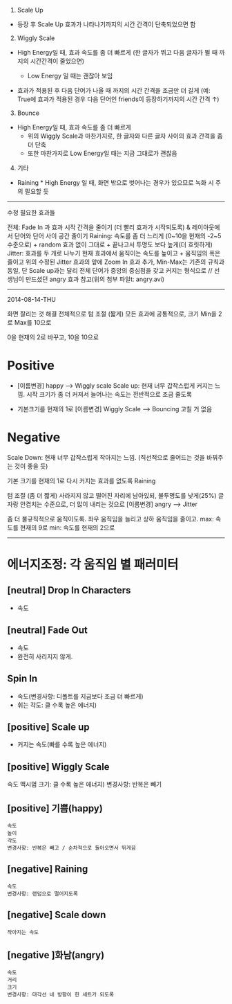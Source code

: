 1. Scale Up
- 등장 후 Scale Up 효과가 나타나기까지의 시간 간격이 단축되었으면 함


2. Wiggly Scale
- High Energy일 때, 효과 속도를 좀 더 빠르게
  (한 글자가 뛰고 다음 글자가 뛸 때 까지의 시간간격이 줄었으면) 
  - Low Energy 일 때는 괜찮아 보임

- 효과가 적용된 후 다음 단어가 나올 때 까지의 시간 간격을 조금만 더 길게
  (예: True에 효과가 적용된 경우 다음 단어인 friends이 등장하기까지의 시간 간격 ↑)


3. Bounce
- High Energy일 때, 효과 속도를 좀 더 빠르게
  - 위의 Wiggly Scale과 마찬가지로, 한 글자와 다른 글자 사이의 효과 간격을 좀 더 단축
  - 또한 마찬가지로 Low Energy일 때는 지금 그대로가 괜찮음



4. 기타
- Raining * High Energy 일 때, 
  화면 밖으로 벗어나는 경우가 있으므로 녹화 시 주의 필요할 듯

---
수정 필요한 효과들

전체: Fade In 과 효과 시작 간격을 줄이기 (더 빨리 효과가 시작되도록) & 레이아웃에서 단어와 단어 사이 공간 줄이기
Raining: 속도를 좀 더 느리게 (0~10을 현재의 -2~5수준으로) + random 효과 없이 그대로 + 끝나고서 투명도 보다 높게(더 흐릿하게)
Jitter: 효과를 두 개로 나누기
현재 효과에서 움직이는 속도를 높이고 + 움직임의 폭은 줄이고
위의 수정된 Jitter 효과의 앞에 Zoom In 효과 추가, Min-Max는 기존의 규칙과 동일, 단 Scale up과는 달리 전체 단어가 중앙의 중심점을 갖고 커지는 형식으로 // 선생님이 만드셨던 angry 효과 참고(위의 첨부 파일t: angry.avi)

---


2014-08-14-THU

화면 잘리는 것 해결
전체적으로 텀 조절 (짧게)
모든 효과에 공통적으로, 크기 Min을 2로 Max를 10으로

0을 현재의 2로 바꾸고, 10을 10으로
# Positive

- [이름변경] happy —> Wiggly scale
Scale up: 현재 너무 갑작스럽게 커지는 느낌. 시작 크기가 좀 더 커져서 늘어나는 속도는 전반적으로 조금 줄도록

- 기본크기를 현재의 1로
[이름변경] Wiggly Scale —> Bouncing
고칠 거 없음

# Negative

Scale Down: 현재 너무 갑작스럽게 작아지는 느낌. (직선적으로 줄어드는 것을 바꿔주는 것이 좋을 듯)

기본 크기를 현재의 1로
다시 커지는 효과를 없도록
Raining

텀 조절 (좀 더 짧게)
사라지지 않고 떨어진 자리에 남아있되, 불투명도를 낮게(25%)
글자랑 안겹치는 수준으로, 더 많이 내리는 것으로
[이름변경] angry —> Jitter

좀 더 불규칙적으로 움직이도록. 좌우 움직임을 늘리고 상하 움직임을 줄이고.
max: 속도를 현재의 9로
min: 속도를 현재의 2으로

---

# 에너지조정: 각 움직임 별 패러미터

## [neutral] Drop In Characters
- 속도

## [neutral] Fade Out
- 속도 
- 완전히 사리지지 않게.

## Spin In
 - 속도(변경사항: 디폴트를 지금보다 조금 더 빠르게)
 - 휘는 각도: 클 수록 높은 에너지)

## [positive] Scale up
- 커지는 속도(빠를 수록 높은 에너지)

## [positive] Wiggly Scale

속도
맥시멈 크기: 클 수록 높은 에너지)
변경사항: 반복은 빼기
## [positive] 기쁨(happy)
	속도
	높이
	각도
	변경사항: 반복은 빼고 / 순차적으로 돌아오면서 뛰게끔
## [negative] Raining
	속도
	변경사항: 랜덤으로 떨어지도록
## [negative] Scale down

	작아지는 속도
## [negative ]화남(angry)
	속도
	거리
	크기
	변경사항: 대각선 네 방향이 한 세트가 되도록